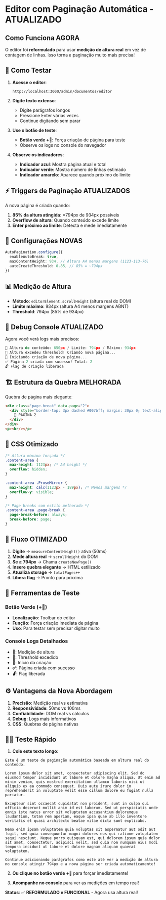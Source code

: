 # Editor com Paginação Automática - ATUALIZADO

## Como Funciona AGORA

O editor foi **reformulado** para usar **medição de altura real** em vez de contagem de linhas. Isso torna a paginação muito mais precisa!

## 🚀 Como Testar

1. **Acesse o editor**:
   ```
   http://localhost:3000/admin/documentos/editor
   ```

2. **Digite texto extenso**:
   - Digite parágrafos longos
   - Pressione Enter várias vezes
   - Continue digitando sem parar

3. **Use o botão de teste**:
   - **Botão verde +📄**: Força criação de página para teste
   - Observe os logs no console do navegador

4. **Observe os indicadores**:
   - **Indicador azul**: Mostra página atual e total
   - **Indicador verde**: Mostra número de linhas estimado
   - **Indicador amarelo**: Aparece quando próximo do limite

## ⚡ Triggers de Paginação ATUALIZADOS

A nova página é criada quando:

1. **85% da altura atingida**: ≈794px de 934px possíveis
2. **Overflow de altura**: Quando conteúdo excede limite
3. **Enter próximo ao limite**: Detecta e mede imediatamente

## 🔧 Configurações NOVAS

```typescript
AutoPagination.configure({
  enableAutoBreak: true,
  maxContentHeight: 934, // Altura A4 menos margens (1123-113-76)
  autoCreateThreshold: 0.85, // 85% = ~794px
})
```

## 📊 Medição de Altura

- **Método**: `editorElement.scrollHeight` (altura real do DOM)
- **Limite máximo**: 934px (altura A4 menos margens ABNT)
- **Threshold**: 794px (85% de 934px)

## 🎯 Debug Console ATUALIZADO

Agora você verá logs mais precisos:

```javascript
📏 Altura do conteúdo: 650px / Limite: 794px / Máximo: 934px
🚨 Altura excedeu threshold! Criando nova página...
🎯 Iniciando criação de nova página...
✅ Página 2 criada com sucesso! Total: 2
🔓 Flag de criação liberada
```

## 🏗️ Estrutura da Quebra MELHORADA

Quebra de página mais elegante:

```html
<div class="page-break" data-page="2">
  <div style="border-top: 3px dashed #007bff; margin: 30px 0; text-align: center; padding: 10px 0; color: #007bff; font-weight: bold; background: #f8f9ff;">
    📄 PÁGINA 2
  </div>
</div>
<p><br/></p>
```

## 🎨 CSS Otimizado

```css
/* Altura máxima forçada */
.content-area {
  max-height: 1123px; /* A4 height */
  overflow: hidden;
}

.content-area .ProseMirror {
  max-height: calc(1123px - 189px); /* Menos margens */
  overflow-y: visible;
}

/* Page breaks com estilo melhorado */
.content-area .page-break {
  page-break-before: always;
  break-before: page;
}
```

## 🔄 Fluxo OTIMIZADO

1. **Digite** → `measureContentHeight()` ativa (50ms)
2. **Mede altura real** → `scrollHeight` do DOM
3. **Se ≥ 794px** → Chama `createNewPage()`
4. **Insere quebra elegante** → HTML estilizado
5. **Atualiza storage** → `totalPages++`
6. **Libera flag** → Pronto para próxima

## 🧪 Ferramentas de Teste

### Botão Verde (+📄)
- **Localização**: Toolbar do editor
- **Função**: Força criação imediata de página
- **Uso**: Para testar sem precisar digitar muito

### Console Logs Detalhados
- **📏**: Medição de altura
- **🚨**: Threshold excedido
- **🎯**: Início da criação
- **✅**: Página criada com sucesso
- **🔓**: Flag liberada

## ⚙️ Vantagens da Nova Abordagem

1. **Precisão**: Medição real vs estimativa
2. **Responsividade**: 50ms vs 100ms
3. **Confiabilidade**: DOM real vs cálculos
4. **Debug**: Logs mais informativos
5. **CSS**: Quebras de página nativas

## 🏃‍♂️ Teste Rápido

1. **Cole este texto longo**:

```
Este é um teste de paginação automática baseada em altura real do conteúdo. 

Lorem ipsum dolor sit amet, consectetur adipiscing elit. Sed do eiusmod tempor incididunt ut labore et dolore magna aliqua. Ut enim ad minim veniam, quis nostrud exercitation ullamco laboris nisi ut aliquip ex ea commodo consequat. Duis aute irure dolor in reprehenderit in voluptate velit esse cillum dolore eu fugiat nulla pariatur.

Excepteur sint occaecat cupidatat non proident, sunt in culpa qui officia deserunt mollit anim id est laborum. Sed ut perspiciatis unde omnis iste natus error sit voluptatem accusantium doloremque laudantium, totam rem aperiam, eaque ipsa quae ab illo inventore veritatis et quasi architecto beatae vitae dicta sunt explicabo.

Nemo enim ipsam voluptatem quia voluptas sit aspernatur aut odit aut fugit, sed quia consequuntur magni dolores eos qui ratione voluptatem sequi nesciunt. Neque porro quisquam est, qui dolorem ipsum quia dolor sit amet, consectetur, adipisci velit, sed quia non numquam eius modi tempora incidunt ut labore et dolore magnam aliquam quaerat voluptatem.

Continue adicionando parágrafos como este até ver a medição de altura no console atingir 794px e a nova página ser criada automaticamente!
```

2. **Ou clique no botão verde +📄** para forçar imediatamente!

3. **Acompanhe no console** para ver as medições em tempo real!

**Status**: ✅ **REFORMULADO e FUNCIONAL** - Agora usa altura real! 